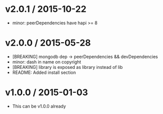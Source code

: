 v2.0.1 / 2015-10-22
===================

  * minor: peerDependencies have hapi >= 8

v2.0.0 / 2015-05-28
==================

  * [BREAKING] mongodb dep -> peerDependencies && devDependencies
  * minor: dash in name on copyright
  * [BREAKING] library is exposed as library instead of lib
  * README: Added install section

v1.0.0 / 2015-01-03
===================

  * This can be v1.0.0 already
